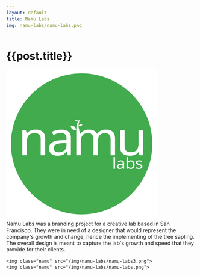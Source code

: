 ```yaml
---
layout: default
title: Namu Labs
img: namu-labs/namu-labs.png
---
```


<h1>{{post.title}}</h1>
<div id="post">
  <div class="img-container">
    <img src="/img/namu-labs/namu-labs2.jpg">
  </div>
  <div class="description">Namu Labs was a branding project for a creative lab based in San Francisco. They were in need of a designer that would represent the company's growth and change, hence the implementing of the tree sapling. The overall design is meant to capture the lab's growth and speed that they provide for their clients. </div>
  <div class="img-container">

    <img class="namu" src="/img/namu-labs/namu-labs3.png">
    <img class="namu" src="/img/namu-labs/namu-labs.png">
  </div>
</div>
